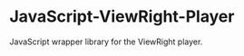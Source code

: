 JavaScript-ViewRight-Player
===========================

JavaScript wrapper library for the ViewRight player.

